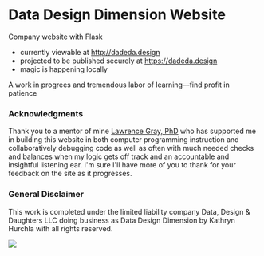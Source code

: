 # Data Design Dimension Website
Company website with Flask
- currently viewable at http://dadeda.design
- projected to be published securely at https://dadeda.design
- magic is happening locally

A work in progrees and tremendous labor of learning––find profit in patience

### Acknowledgments
Thank you to a mentor of mine <a href="https://lwgray.github.io/">Lawrence Gray, PhD</a> who has supported me in building this website in both computer programming instruction and collaboratively debugging code as well as often with much needed checks and balances when my logic gets off track and an accountable and insightful listening ear. I'm sure I'll have more of you to thank for your feedback on the site as it progresses.

### General Disclaimer
This work is completed under the limited liability company Data, Design & Daughters LLC doing business as Data Design Dimension by Kathryn Hurchla with all rights reserved.

<!-- my custom buy me and a mentee a tea button -->
<a href="https://www.buymeacoffee.com/earthtokathy"><img src="https://img.buymeacoffee.com/button-api/?text=Fuel web design with tea&emoji=🍵&slug=earthtokathy&button_colour=ecd0df&font_colour=062D3F&font_family=Poppins&outline_colour=000000&coffee_colour=FFDD00"></a>
